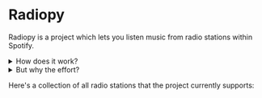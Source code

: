 # Radiopy

Radiopy is a project which lets you listen music from radio stations within Spotify.
<br>
<details>
    <summary>How does it work?</summary>
    Many radio stations have a playlist feature where you can see what songs have been played at what time.
    My script uses this feature to find out what has been playing all week. It then looks up those songs on Spotify and returns an updated playlist.
    These playlists are updated once a week.
</details>

<details>
    <summary>But why the effort?</summary>
    I started this project because I wanted to know what was playing on the radio without having to tune in.
    I somewhat dislike moderators, commercials, already shortened songs being shortened *again* by the station, unnecessary sound effects between songs, ...
    Besides, I already pay for Spotify, so why not?
    <br>
    Also it's fun.
</details>

Here's a collection of all radio stations that the project currently supports:

<div class="channels"></div>
<script>
    const channels = document.getElementsByClassName("channels")[0]

    async function getData() {
        const url = "https://radiopy.dieserniko.link/metadata.json";
        const response = await fetch(url);
        if (!response.ok) {
            throw new Error(`Response status: ${response.status}`);
        }

        return await response.json();
    }

    function createObjects(data) {
        const objects = [];
        data.forEach(function (item, index) {
            const newObject = document.createElement("details");
            const newSummary = document.createElement("summary");
            newObject.append(newSummary);
            if ("image" in item) {
                const newImage = document.createElement("img");
                newImage.src = item["image"];
                newImage.width = 20;
                newImage.loading = "lazy";
                newSummary.appendChild(newImage);
            }
            const newContent = document.createTextNode(" " + item["name"]);
            newSummary.appendChild(newContent);
            if ("url" in item) {
                const newLink = document.createElement("a");
                newLink.href = item["url"];
                newLink.target = "_blank";
                newLink.rel = "noopener noreferrer";
                newLink.textContent = "🔗";
                newObject.appendChild(newLink);
            }
            if ("description" in item) {
                const newDescription = document.createElement("p");
                newDescription.textContent = item["description"];
                newObject.appendChild(newDescription);
            }
            if ("playlist" in item) {
                const newPlaylist = document.createElement("iframe");
                // create Spotify embed (playlist value is the Spotify URI)
                newPlaylist.src = "https://open.spotify.com/embed/playlist/" + item["playlist"];
                newPlaylist.width = 300;
                newPlaylist.height = 380;
                newPlaylist.frameborder = 0;
                newPlaylist.loading = "lazy";
                newObject.appendChild(newPlaylist);
            }
            if ("children" in item) {
                createObjects(item["children"]).forEach(function (child, index) {
                    const newUl = document.createElement("ul");
                    newUl.appendChild(child);
                    newObject.appendChild(newUl);
                });
            }
            objects.push(newObject);
        })
        return objects;
    }

    async function main() {
        const data = await getData();
        console.log(data);
        const objects = createObjects(data);
        console.log(objects);
        objects.forEach(function (item, index) {
            channels.appendChild(item);
        });

    }

    console.log("hi");
    main();
</script>

